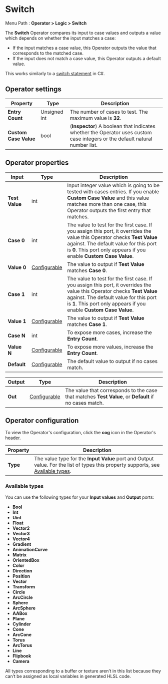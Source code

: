 # Switch


Menu Path : **Operator > Logic > Switch**

The **Switch** Operator compares its input to case values and outputs a value which depends on whether the input matches a case:

- If the input matches a case value, this Operator outputs the value that corresponds to the matched case.
- If the input does not match a case value, this Operator outputs a default value.

This works similarly to a [switch statement](https://docs.microsoft.com/en-us/dotnet/csharp/language-reference/keywords/switch) in C#.

## Operator settings

| **Property**          | **Type**     | **Description**                                              |
| --------------------- | ------------ | ------------------------------------------------------------ |
| **Entry Count**       | Unsigned int | The number of cases to test. The maximum value is **32**.    |
| **Custom Case Value** | bool         | (**Inspector**) A boolean that indicates whether the Operator uses custom case integers or the default natural number list. |

## Operator properties

| **Input**      | **Type**                                | **Description**                                              |
| -------------- | --------------------------------------- | ------------------------------------------------------------ |
| **Test Value** | int                                     | Input integer value which is going to be tested with cases entries. If you enable **Custom Case Value** and this value matches more than one case, this Operator outputs the first entry that matches. |
| **Case 0**     | int                                     | The value to test for the first case. If you assign this port, it overrides the value this Operator checks **Test Value** against. The default value for this port is **0**. This port only appears if you enable **Custom Case Value**. |
| **Value 0**    | [Configurable](#operator-configuration) | The value to output if **Test Value** matches **Case 0**.    |
| **Case 1**     | int                                     | The value to test for the first case. If you assign this port, it overrides the value this Operator checks **Test Value** against. The default value for this port is **1**. This port only appears if you enable **Custom Case Value**. |
| **Value 1**    | [Configurable](#operator-configuration) | The value to output if **Test Value** matches **Case 1**.    |
| **Case N**     | int                                     | To expose more cases, increase the **Entry Count**.          |
| **Value N**    | [Configurable](#operator-configuration) | To expose more values, increase the **Entry Count**.         |
| **Default**    | [Configurable](#operator-configuration) | The default value to output if no cases match.               |

| **Output** | **Type**                                | **Description**                                              |
| ---------- | --------------------------------------- | ------------------------------------------------------------ |
| **Out**    | [Configurable](#operator-configuration) | The value that corresponds to the case that matches **Test Value**, or **Default** if no cases match. |

## Operator configuration

To view the Operator's configuration, click the **cog** icon in the Operator's header.

| **Property** | **Description**                                              |
| ------------ | ------------------------------------------------------------ |
| **Type**     | The value type for the **Input Value** port and Output value. For the list of types this property supports, see [Available types](#available-types). |

### Available types

You can use the following types for your **Input values** and **Output** ports:

- **Bool**
- **Int**
- **Uint**
- **Float**
- **Vector2**
- **Vector3**
- **Vector4**
- **Gradient**
- **AnimationCurve**
- **Matrix**
- **OrientedBox**
- **Color**
- **Direction**
- **Position**
- **Vector**
- **Transform**
- **Circle**
- **ArcCircle**
- **Sphere**
- **ArcSphere**
- **AABox**
- **Plane**
- **Cylinder**
- **Cone**
- **ArcCone**
- **Torus**
- **ArcTorus**
- **Line**
- **Flipbook**
- **Camera**

All types corresponding to a buffer or texture aren’t in this list because they can’t be assigned as local variables in generated HLSL code.